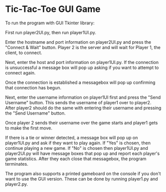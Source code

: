 # Tic-Tac-Toe GUI Game

To run the program with GUI Tkinter library:

First run player2UI.py, then run player1UI.py. 

Enter the hostname and port information on player2UI.py and press the "Connect & Wait" button. Player 2 is the server and will wait for Player 1, the client, to connect.

Next, enter the host and port information on player1UI.py. If the connection is unsuccessful a message box will pop up asking if you want to attempt to connect again. 

Once the connection is established a messagebox will pop up confirming that connection has begun.

Next, enter the username information on player1UI first and press the "Send Username" button. This sends the username of player1 over to player2. After player2 should do the same with entering their username and pressing the "Send Username" button.

Once player 2 sends their username over the game starts and player1 gets to make the first move. 

If there is a tie or winner detected, a message box will pop up on player1UI.py and ask if they want to play again. If "Yes" is chosen, then continue playing a new game. If "No" is chosen then player1UI.py and player2UI.py will have message boxes that pop up and report each player's game statistics. After they each close that messagebox, the program terminates. 

The program also supports a printed gameboard on the console if you don't want to use the GUI version. These can be done by running player1.py and player2.py.

